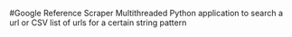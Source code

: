 #Google Reference Scraper
Multithreaded Python application to search a url or CSV list of urls for a certain string pattern 
